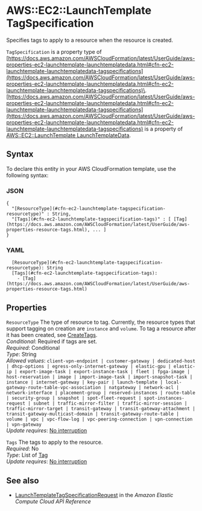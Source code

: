 # AWS::EC2::LaunchTemplate TagSpecification<a name="aws-properties-ec2-launchtemplate-tagspecification"></a>

Specifies tags to apply to a resource when the resource is created\.

`TagSpecification` is a property type of [https://docs.aws.amazon.com/AWSCloudFormation/latest/UserGuide/aws-properties-ec2-launchtemplate-launchtemplatedata.html#cfn-ec2-launchtemplate-launchtemplatedata-tagspecifications](https://docs.aws.amazon.com/AWSCloudFormation/latest/UserGuide/aws-properties-ec2-launchtemplate-launchtemplatedata.html#cfn-ec2-launchtemplate-launchtemplatedata-tagspecifications)\. [https://docs.aws.amazon.com/AWSCloudFormation/latest/UserGuide/aws-properties-ec2-launchtemplate-launchtemplatedata.html#cfn-ec2-launchtemplate-launchtemplatedata-tagspecifications](https://docs.aws.amazon.com/AWSCloudFormation/latest/UserGuide/aws-properties-ec2-launchtemplate-launchtemplatedata.html#cfn-ec2-launchtemplate-launchtemplatedata-tagspecifications) is a property of [AWS::EC2::LaunchTemplate LaunchTemplateData](https://docs.aws.amazon.com/AWSCloudFormation/latest/UserGuide/aws-properties-ec2-launchtemplate-launchtemplatedata.html)\.

## Syntax<a name="aws-properties-ec2-launchtemplate-tagspecification-syntax"></a>

To declare this entity in your AWS CloudFormation template, use the following syntax:

### JSON<a name="aws-properties-ec2-launchtemplate-tagspecification-syntax.json"></a>

```
{
  "[ResourceType](#cfn-ec2-launchtemplate-tagspecification-resourcetype)" : String,
  "[Tags](#cfn-ec2-launchtemplate-tagspecification-tags)" : [ [Tag](https://docs.aws.amazon.com/AWSCloudFormation/latest/UserGuide/aws-properties-resource-tags.html), ... ]
}
```

### YAML<a name="aws-properties-ec2-launchtemplate-tagspecification-syntax.yaml"></a>

```
  [ResourceType](#cfn-ec2-launchtemplate-tagspecification-resourcetype): String
  [Tags](#cfn-ec2-launchtemplate-tagspecification-tags): 
    - [Tag](https://docs.aws.amazon.com/AWSCloudFormation/latest/UserGuide/aws-properties-resource-tags.html)
```

## Properties<a name="aws-properties-ec2-launchtemplate-tagspecification-properties"></a>

`ResourceType`  <a name="cfn-ec2-launchtemplate-tagspecification-resourcetype"></a>
The type of resource to tag\. Currently, the resource types that support tagging on creation are `instance` and `volume`\. To tag a resource after it has been created, see [CreateTags](https://docs.aws.amazon.com/AWSEC2/latest/APIReference/API_CreateTags.html)\.  
*Conditional*: Required if tags are set\.  
*Required*: Conditional  
*Type*: String  
*Allowed values*: `client-vpn-endpoint | customer-gateway | dedicated-host | dhcp-options | egress-only-internet-gateway | elastic-gpu | elastic-ip | export-image-task | export-instance-task | fleet | fpga-image | host-reservation | image | import-image-task | import-snapshot-task | instance | internet-gateway | key-pair | launch-template | local-gateway-route-table-vpc-association | natgateway | network-acl | network-interface | placement-group | reserved-instances | route-table | security-group | snapshot | spot-fleet-request | spot-instances-request | subnet | traffic-mirror-filter | traffic-mirror-session | traffic-mirror-target | transit-gateway | transit-gateway-attachment | transit-gateway-multicast-domain | transit-gateway-route-table | volume | vpc | vpc-flow-log | vpc-peering-connection | vpn-connection | vpn-gateway`  
*Update requires*: [No interruption](https://docs.aws.amazon.com/AWSCloudFormation/latest/UserGuide/using-cfn-updating-stacks-update-behaviors.html#update-no-interrupt)

`Tags`  <a name="cfn-ec2-launchtemplate-tagspecification-tags"></a>
The tags to apply to the resource\.  
*Required*: No  
*Type*: List of [Tag](https://docs.aws.amazon.com/AWSCloudFormation/latest/UserGuide/aws-properties-resource-tags.html)  
*Update requires*: [No interruption](https://docs.aws.amazon.com/AWSCloudFormation/latest/UserGuide/using-cfn-updating-stacks-update-behaviors.html#update-no-interrupt)

## See also<a name="aws-properties-ec2-launchtemplate-tagspecification--seealso"></a>
+  [ LaunchTemplateTagSpecificationRequest](https://docs.aws.amazon.com/AWSEC2/latest/APIReference/API_LaunchTemplateTagSpecificationRequest.html) in the *Amazon Elastic Compute Cloud API Reference* 